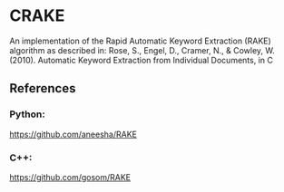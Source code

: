# CRAKE

An implementation of the Rapid Automatic Keyword Extraction (RAKE) algorithm as described in: Rose, S., Engel, D., Cramer, N., & Cowley, W. (2010). Automatic Keyword Extraction from Individual Documents, in C

## References

### Python:
https://github.com/aneesha/RAKE

### C++:
https://github.com/gosom/RAKE
